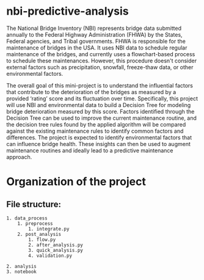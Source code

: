  # nbi-predictive-analysis
 The National Bridge Inventory (NBI) represents bridge data submitted annually to the Federal Highway Administration (FHWA) by the States, Federal agencies, and Tribal governments. FHWA is responsible for the maintenance of bridges in the USA. It uses NBI data to schedule regular maintenance of the bridges, and currently uses a flowchart-based process to schedule these maintenances. However, this procedure doesn't consider external factors such as precipitation, snowfall, freeze-thaw data, or other environmental factors.

The overall goal of this mini-project is to understand the influential factors that contribute to the deterioration of the bridges as measured by a provided ‘rating’ score and its fluctuation over time. Specifically, this project will use NBI and environmental data to build a Decision Tree for modeling bridge deterioration measured by this score. Factors identified through the Decision Tree can be used to improve the current maintenance routine, and the decision tree rules found by the applied algorithm will be compared against the existing maintenance rules to identify common factors and differences. The project is expected to identify environmental factors that can influence bridge health. These insights can then be used to augment maintenance routines and ideally lead to a predictive maintenance approach.

# Organization of the project
## File structure:
    1. data_process 
        1. preprocess
            1. integrate.py
        2. post_analysis
            1. flow.py
            2. after_analysis.py
            3. quick_analysis.py 
            4. validation.py
        
    2. analysis
    3. notebook


